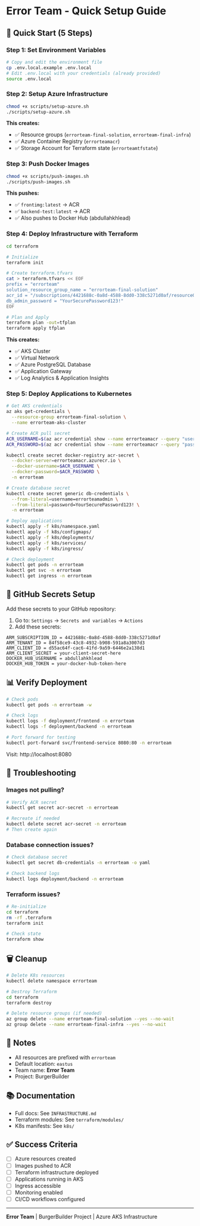 # Error Team - Quick Setup Guide

## 🚀 Quick Start (5 Steps)

### Step 1: Set Environment Variables
```bash
# Copy and edit the environment file
cp .env.local.example .env.local
# Edit .env.local with your credentials (already provided)
source .env.local
```

### Step 2: Setup Azure Infrastructure
```bash
chmod +x scripts/setup-azure.sh
./scripts/setup-azure.sh
```

**This creates:**
- ✅ Resource groups (`errorteam-final-solution`, `errorteam-final-infra`)
- ✅ Azure Container Registry (`errorteamacr`)
- ✅ Storage Account for Terraform state (`errorteamtfstate`)

### Step 3: Push Docker Images
```bash
chmod +x scripts/push-images.sh
./scripts/push-images.sh
```

**This pushes:**
- ✅ `frontimg:latest` → ACR
- ✅ `backend-test:latest` → ACR
- ✅ Also pushes to Docker Hub (abdullahkhlead)

### Step 4: Deploy Infrastructure with Terraform
```bash
cd terraform

# Initialize
terraform init

# Create terraform.tfvars
cat > terraform.tfvars << EOF
prefix = "errorteam"
solution_resource_group_name = "errorteam-final-solution"
acr_id = "/subscriptions/4421688c-0a8d-4588-8dd0-338c5271d0af/resourceGroups/errorteam-final-infra/providers/Microsoft.ContainerRegistry/registries/errorteamacr"
db_admin_password = "YourSecurePassword123!"
EOF

# Plan and Apply
terraform plan -out=tfplan
terraform apply tfplan
```

**This creates:**
- ✅ AKS Cluster
- ✅ Virtual Network
- ✅ Azure PostgreSQL Database
- ✅ Application Gateway
- ✅ Log Analytics & Application Insights

### Step 5: Deploy Applications to Kubernetes
```bash
# Get AKS credentials
az aks get-credentials \
  --resource-group errorteam-final-solution \
  --name errorteam-aks-cluster

# Create ACR pull secret
ACR_USERNAME=$(az acr credential show --name errorteamacr --query "username" -o tsv)
ACR_PASSWORD=$(az acr credential show --name errorteamacr --query "passwords[0].value" -o tsv)

kubectl create secret docker-registry acr-secret \
  --docker-server=errorteamacr.azurecr.io \
  --docker-username=$ACR_USERNAME \
  --docker-password=$ACR_PASSWORD \
  -n errorteam

# Create database secret
kubectl create secret generic db-credentials \
  --from-literal=username=errorteamadmin \
  --from-literal=password=YourSecurePassword123! \
  -n errorteam

# Deploy applications
kubectl apply -f k8s/namespace.yaml
kubectl apply -f k8s/configmaps/
kubectl apply -f k8s/deployments/
kubectl apply -f k8s/services/
kubectl apply -f k8s/ingress/

# Check deployment
kubectl get pods -n errorteam
kubectl get svc -n errorteam
kubectl get ingress -n errorteam
```

## 🔐 GitHub Secrets Setup

Add these secrets to your GitHub repository:

1. Go to: `Settings` → `Secrets and variables` → `Actions`
2. Add these secrets:

```
ARM_SUBSCRIPTION_ID = 4421688c-0a8d-4588-8dd0-338c5271d0af
ARM_TENANT_ID = 84f58ce9-43c8-4932-b908-591a8a3007d3
ARM_CLIENT_ID = d55ac64f-cac6-41fd-9a59-6446e2a138d1
ARM_CLIENT_SECRET = your-client-secret-here
DOCKER_HUB_USERNAME = abdullahkhlead
DOCKER_HUB_TOKEN = your-docker-hub-token-here
```

## 📊 Verify Deployment

```bash
# Check pods
kubectl get pods -n errorteam -w

# Check logs
kubectl logs -f deployment/frontend -n errorteam
kubectl logs -f deployment/backend -n errorteam

# Port forward for testing
kubectl port-forward svc/frontend-service 8080:80 -n errorteam
```

Visit: http://localhost:8080

## 🔧 Troubleshooting

### Images not pulling?
```bash
# Verify ACR secret
kubectl get secret acr-secret -n errorteam

# Recreate if needed
kubectl delete secret acr-secret -n errorteam
# Then create again
```

### Database connection issues?
```bash
# Check database secret
kubectl get secret db-credentials -n errorteam -o yaml

# Check backend logs
kubectl logs deployment/backend -n errorteam
```

### Terraform issues?
```bash
# Re-initialize
cd terraform
rm -rf .terraform
terraform init

# Check state
terraform show
```

## 🗑️ Cleanup

```bash
# Delete K8s resources
kubectl delete namespace errorteam

# Destroy Terraform
cd terraform
terraform destroy

# Delete resource groups (if needed)
az group delete --name errorteam-final-solution --yes --no-wait
az group delete --name errorteam-final-infra --yes --no-wait
```

## 📝 Notes

- All resources are prefixed with `errorteam`
- Default location: `eastus`
- Team name: **Error Team**
- Project: BurgerBuilder

## 📚 Documentation

- Full docs: See `INFRASTRUCTURE.md`
- Terraform modules: See `terraform/modules/`
- K8s manifests: See `k8s/`

## ✅ Success Criteria

- [ ] Azure resources created
- [ ] Images pushed to ACR
- [ ] Terraform infrastructure deployed
- [ ] Applications running in AKS
- [ ] Ingress accessible
- [ ] Monitoring enabled
- [ ] CI/CD workflows configured

---

**Error Team** | BurgerBuilder Project | Azure AKS Infrastructure
